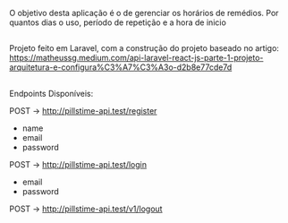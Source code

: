 <p>O objetivo desta aplicação é o de gerenciar os horários de remédios. Por quantos dias o uso, período de repetição e a hora de inicio</p>

##

Projeto feito em Laravel, com a construção do projeto baseado no artigo: https://matheussg.medium.com/api-laravel-react-js-parte-1-projeto-arquitetura-e-configura%C3%A7%C3%A3o-d2b8e77cde7d

##

Endpoints Disponíveis:

POST -> http://pillstime-api.test/register
* name
* email
* password

POST -> http://pillstime-api.test/login
* email
* password

POST -> http://pillstime-api.test/v1/logout

